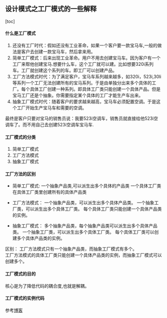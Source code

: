 ## 设计模式之工厂模式的一些解释

[toc]

#### 什么是工厂模式

1. 还没有工厂时代：假如还没有工业革命，如果一个客户要一款宝马车,一般的做法是客户去创建一款宝马车，然后拿来用。
2. 简单工厂模式：后来出现工业革命。用户不用去创建宝马车。因为客户有一个工厂来帮他创建宝马.想要什么车，这个工厂就可以建。比如想要320i系列车。工厂就创建这个系列的车。即工厂可以创建产品。
3. 工厂方法模式时代：为了满足客户，宝马车系列越来越多，如320i，523i,30li等系列一个工厂无法创建所有的宝马系列。于是由单独分出来多个具体的工厂。每个具体工厂创建一种系列。即具体工厂类只能创建一个具体产品。但是宝马工厂还是个抽象。你需要指定某个具体的工厂才能生产车出来。
4. 抽象工厂模式时代：随着客户的要求越来越高，宝马车必须配置空调。于是这个工厂开始生产宝马车和需要的空调。

  最终是客户只要对宝马的销售员说：我要523i空调车，销售员就直接给他523i空调车了。而不用自己去创建523i空调车宝马车.

#### 工厂模式的分类

1. 简单工厂模式
2. 工厂方法模式
3. 抽象工厂模式

#### 工厂方法的区别

- 简单工厂模式:
  一个抽象产品类,可以派生出多个具体的产品类
  一个具体工厂类
  在具体工厂类里创建所有的具体产品类


- 工厂方法模式：
  一个抽象产品类，可以派生出多个具体产品类。 
  一个抽象工厂类，可以派生出多个具体工厂类。 
  每个具体工厂类只能创建一个具体产品类的实例。
- 抽象工厂模式：
  多个抽象产品类，每个抽象产品类可以派生出多个具体产品类。 
  一个抽象工厂类，可以派生出多个具体工厂类。 
  每个具体工厂类可以创建多个具体产品类的实例。 

 区别：
工厂方法模式只有一个抽象产品类，而抽象工厂模式有多个。  
工厂方法模式的具体工厂类只能创建一个具体产品类的实例，而抽象工厂模式可以创建多个。 

#### 工厂模式的目的

核心是为了降低代码的耦合度,也就是解耦。

#### 工厂模式的实例代码

 参考[博客](https://blog.csdn.net/jason0539/article/details/23020989 )

